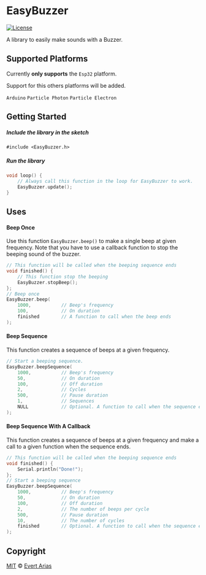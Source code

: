 # EasyBuzzer
[![License](http://img.shields.io/:license-mit-blue.svg)](http://doge.mit-license.org)

A library to easily make sounds with a Buzzer.



## Supported Platforms

Currently **only supports** the `Esp32` platform. 

Support for this others platforms will be added. 

 `Arduino`  `Particle Photon`  `Particle Electron`

## Getting Started

##### Include the library in the sketch

`#include <EasyBuzzer.h>`

##### Run the library

``` c++
void loop() {
	// Always call this function in the loop for EasyBuzzer to work.
	EasyBuzzer.update();
}
```



## Uses

#### Beep Once

Use this function `EasyBuzzer.beep()` to make a single beep at given frequency. Note that you have to use a callback function to stop the beeping sound of the buzzer.

```c++
// This function will be called when the beeping sequence ends
void finished() {
	// This function stop the beeping
	EasyBuzzer.stopBeep();
};
// Beep once
EasyBuzzer.beep(
	1000,			// Beep's frequency
	100,			// On duration
	finished		// A function to call when the beep ends
);
```


#### Beep Sequence

This function creates a sequence of beeps at a given frequency. 

```c++
// Start a beeping sequence.
EasyBuzzer.beepSequence(
	1000,			// Beep's frequency
	50,				// On duration
	100,			// Off duration
	2,				// Cycles
	500,			// Pause duration
	1,      		// Sequences
	NULL			// Optional. A function to call when the sequence ends.
);
```


#### Beep Sequence With A Callback

This function creates a sequence of beeps at a given frequency and make a call to a given function when the sequence ends.

```c++
// This function will be called when the beeping sequence ends
void finished() {
	Serial.println("Done!");
};
// Start a beeping sequence
EasyBuzzer.beepSequence(
	1000,			// Beep's frequency
	50,				// On duration
	100,			// Off duration
	2,				// The number of beeps per cycle
	500,			// Pause duration
	10,				// The number of cycles
	finished		// Optional. A function to call when the sequence ends.
);
```



## Copyright

[MIT](../LICENSE.md) © [Evert Arias](https://evert.ariascode.com/about)